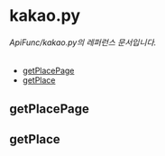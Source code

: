 # kakao.py
###### ApiFunc/kakao.py의 레퍼런스 문서입니다.
- [getPlacePage](#getplacepage)
- [getPlace](#getplace)
## getPlacePage



## getPlace
